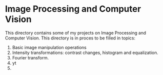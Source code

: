 # Image Processing and Computer Vision
This directory contains some of my projects on Image Processing and Computer Vision. This directory is in proces to be filled in topics:
1. Basic image manipulation operations
2. Intensity transformations: contrast changes, histogram and equalization.
3. Fourier transform.
5. yt
6. 
